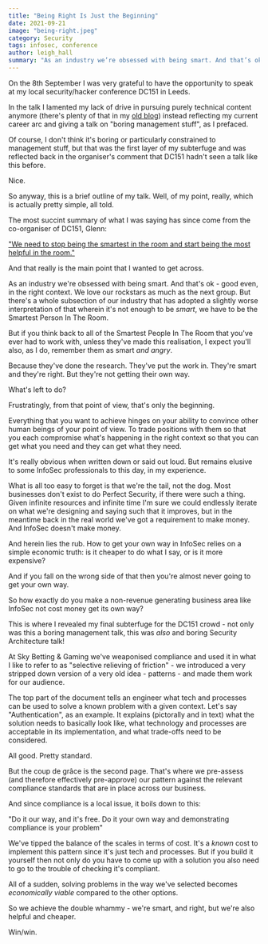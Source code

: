 ```yaml
---
title: "Being Right Is Just the Beginning"
date: 2021-09-21
image: "being-right.jpeg"
category: Security
tags: infosec, conference
author: leigh_hall
summary: "As an industry we’re obsessed with being smart. And that’s ok - good even, in the right context. But to get what we want we need to stop being the smartest person in the room and start being the most helpful in the room"
---
```


On the 8th September I was very grateful to have the opportunity to speak at my local security/hacker conference DC151 in Leeds.

In the talk I lamented my lack of drive in pursuing purely technical content anymore (there's plenty of that in my [old blog](https://medium.com/@leighhall)) instead reflecting my current career arc and giving a talk on "boring management stuff", as I prefaced.

Of course, I don't think it's boring or particularly constrained to management stuff, but that was the first layer of my subterfuge and was reflected back in the organiser's comment that DC151 hadn't seen a talk like this before.

Nice.

So anyway, this is a brief outline of my talk. Well, of my point, really, which is actually pretty simple, all told.

The most succint summary of what I was saying has since come from the co-organiser of DC151, Glenn:

["We need to stop being the smartest in the room and start being the most helpful in the room."](https://twitter.com/GlennPegden/status/1437063162432524290?s=20)

And that really is the main point that I wanted to get across.

As an industry we're obsessed with being smart. And that's ok - good even, in the right context. We love our rockstars as much as the next group. But there's a whole subsection of our industry that has adopted a slightly worse interpretation of that wherein it's not enough to be _smart_, we have to be the Smartest Person In The Room.

But if you think back to all of the Smartest People In The Room that you've ever had to work with, unless they've made this realisation, I expect you'll also, as I do, remember them as smart _and angry_.

Because they've done the research. They've put the work in. They're smart and they're right. But they're not getting their own way.

What's left to do?

Frustratingly, from that point of view, that's only the beginning.

Everything that you want to achieve hinges on your ability to convince other human beings of your point of view. To trade positions with them so that you each compromise what's happening in the right context so that you can get what you need and they can get what they need.

It's really obvious when written down or said out loud. But remains elusive to some InfoSec professionals to this day, in my experience.

What is all too easy to forget is that we're the tail, not the dog. Most businesses don't exist to do Perfect Security, if there were such a thing. Given infinite resources and infinite time I'm sure we could endlessly iterate on what we're designing and saying such that it improves, but in the meantime back in the real world we've got a requirement to make money. And InfoSec doesn't make money.

And herein lies the rub. How to get your own way in InfoSec relies on a simple economic truth: is it cheaper to do what I say, or is it more expensive?

And if you fall on the wrong side of that then you're almost never going to get your own way.

So how exactly do you make a non-revenue generating business area like InfoSec not cost money get its own way?

This is where I revealed my final subterfuge for the DC151 crowd - not only was this a boring management talk, this was _also_ and boring Security Architecture talk!

At Sky Betting & Gaming we've weaponised compliance and used it in what I like to refer to as "selective relieving of friction" - we introduced a very stripped down version of a very old idea - patterns - and made them work for our audience.

The top part of the document tells an engineer what tech and processes can be used to solve a known problem with a given context. Let's say "Authentication", as an example. It explains (pictorally and in text) what the solution needs to basically look like, what technology and processes are acceptable in its implementation, and what trade-offs need to be considered.

All good. Pretty standard.

But the coup de grâce is the second page. That's where we pre-assess (and therefore effectively pre-approve) our pattern against the relevant compliance standards that are in place across our business.

And since compliance is a local issue, it boils down to this:

"Do it our way, and it's free. Do it your own way and demonstrating compliance is your problem"

We've tipped the balance of the scales in terms of cost. It's a _known_ cost to implement this pattern since it's just tech and processes. But if you build it yourself then not only do you have to come up with a solution you also need to go to the trouble of checking it's compliant.

All of a sudden, solving problems in the way we've selected becomes _economically viable_ compared to the other options.

So we achieve the double whammy - we're smart, and right, but we're also helpful and cheaper.

Win/win.

